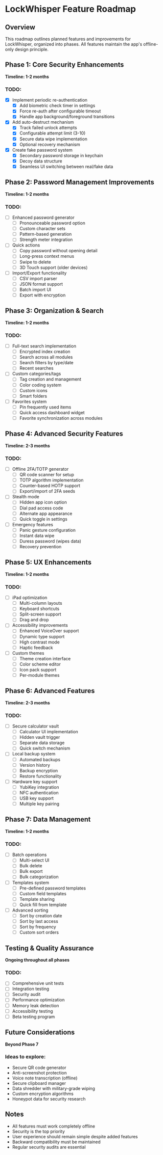 # LockWhisper Feature Roadmap

## Overview
This roadmap outlines planned features and improvements for LockWhisper, organized into phases. All features maintain the app's offline-only design principle.

## Phase 1: Core Security Enhancements
**Timeline: 1-2 months**

### TODO:
- [x] Implement periodic re-authentication
  - [x] Add biometric check timer in settings
  - [x] Force re-auth after configurable timeout
  - [x] Handle app background/foreground transitions
- [x] Add auto-destruct mechanism
  - [x] Track failed unlock attempts
  - [x] Configurable attempt limit (3-10)
  - [x] Secure data wipe implementation
  - [x] Optional recovery mechanism
- [x] Create fake password system
  - [x] Secondary password storage in keychain
  - [x] Decoy data structure
  - [x] Seamless UI switching between real/fake data

## Phase 2: Password Management Improvements
**Timeline: 1-2 months**

### TODO:
- [ ] Enhanced password generator
  - [ ] Pronounceable password option
  - [ ] Custom character sets
  - [ ] Pattern-based generation
  - [ ] Strength meter integration

- [ ] Quick actions
  - [ ] Copy password without opening detail
  - [ ] Long-press context menus
  - [ ] Swipe to delete
  - [ ] 3D Touch support (older devices)

- [ ] Import/Export functionality
  - [ ] CSV import parser
  - [ ] JSON format support
  - [ ] Batch import UI
  - [ ] Export with encryption

## Phase 3: Organization & Search
**Timeline: 1-2 months**

### TODO:
- [ ] Full-text search implementation
  - [ ] Encrypted index creation
  - [ ] Search across all modules
  - [ ] Search filters by type/date
  - [ ] Recent searches

- [ ] Custom categories/tags
  - [ ] Tag creation and management
  - [ ] Color coding system
  - [ ] Custom icons
  - [ ] Smart folders

- [ ] Favorites system
  - [ ] Pin frequently used items
  - [ ] Quick access dashboard widget
  - [ ] Favorite synchronization across modules

## Phase 4: Advanced Security Features
**Timeline: 2-3 months**

### TODO:
- [ ] Offline 2FA/TOTP generator
  - [ ] QR code scanner for setup
  - [ ] TOTP algorithm implementation
  - [ ] Counter-based HOTP support
  - [ ] Export/import of 2FA seeds

- [ ] Stealth mode
  - [ ] Hidden app icon option
  - [ ] Dial pad access code
  - [ ] Alternate app appearance
  - [ ] Quick toggle in settings

- [ ] Emergency features
  - [ ] Panic gesture configuration
  - [ ] Instant data wipe
  - [ ] Duress password (wipes data)
  - [ ] Recovery prevention

## Phase 5: UX Enhancements
**Timeline: 1-2 months**

### TODO:
- [ ] iPad optimization
  - [ ] Multi-column layouts
  - [ ] Keyboard shortcuts
  - [ ] Split-screen support
  - [ ] Drag and drop

- [ ] Accessibility improvements
  - [ ] Enhanced VoiceOver support
  - [ ] Dynamic type support
  - [ ] High contrast mode
  - [ ] Haptic feedback

- [ ] Custom themes
  - [ ] Theme creation interface
  - [ ] Color scheme editor
  - [ ] Icon pack support
  - [ ] Per-module themes

## Phase 6: Advanced Features
**Timeline: 2-3 months**

### TODO:
- [ ] Secure calculator vault
  - [ ] Calculator UI implementation
  - [ ] Hidden vault trigger
  - [ ] Separate data storage
  - [ ] Quick switch mechanism

- [ ] Local backup system
  - [ ] Automated backups
  - [ ] Version history
  - [ ] Backup encryption
  - [ ] Restore functionality

- [ ] Hardware key support
  - [ ] YubiKey integration
  - [ ] NFC authentication
  - [ ] USB key support
  - [ ] Multiple key pairing

## Phase 7: Data Management
**Timeline: 1-2 months**

### TODO:
- [ ] Batch operations
  - [ ] Multi-select UI
  - [ ] Bulk delete
  - [ ] Bulk export
  - [ ] Bulk categorization

- [ ] Templates system
  - [ ] Pre-defined password templates
  - [ ] Custom field templates
  - [ ] Template sharing
  - [ ] Quick fill from template

- [ ] Advanced sorting
  - [ ] Sort by creation date
  - [ ] Sort by last access
  - [ ] Sort by frequency
  - [ ] Custom sort orders

## Testing & Quality Assurance
**Ongoing throughout all phases**

### TODO:
- [ ] Comprehensive unit tests
- [ ] Integration testing
- [ ] Security audit
- [ ] Performance optimization
- [ ] Memory leak detection
- [ ] Accessibility testing
- [ ] Beta testing program

## Future Considerations
**Beyond Phase 7**

### Ideas to explore:
- Secure QR code generator
- Anti-screenshot protection
- Voice note transcription (offline)
- Secure clipboard manager
- Data shredder with military-grade wiping
- Custom encryption algorithms
- Honeypot data for security research

## Notes
- All features must work completely offline
- Security is the top priority
- User experience should remain simple despite added features
- Backward compatibility must be maintained
- Regular security audits are essential
